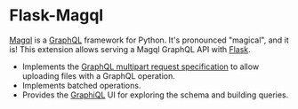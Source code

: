 Flask-Magql
===========

[Magql][] is a [GraphQL][] framework for Python. It's pronounced "magical", and
it is! This extension allows serving a Magql GraphQL API with [Flask][].

-   Implements the [GraphQL multipart request specification][multipart] to allow
    uploading files with a GraphQL operation.
-   Implements batched operations.
-   Provides the [GraphiQL][] UI for exploring the schema and building queries.

[Magql]: https://magql.autoinvent.dev
[GraphQL]: https://graphql.org
[Flask]: https://flask.palletsprojects.com
[multipart]: https://github.com/jaydenseric/graphql-multipart-request-spec
[GraphiQL]: https://github.com/graphql/graphiql/tree/main/packages/graphiql#readme
